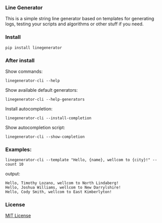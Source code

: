 ### Line Generator

This is a simple string line generator based on templates for generating logs, testing your scripts and algorithms or
other stuff if you need.

### Install

```pip install linegenerator```

### After install

Show commands:

```linegenerator-cli --help```

Show available default generators:

```linegenerator-cli --help-generators```

Install autocompletion:

```linegenerator-cli --install-completion```

Show autocompletion script:

```linegenerator-cli --show-completion```

### Examples:

```linegenerator-cli --template "Hello, {name}, wellcom to {city}!" --count 10```

output:

```
Hello, Timothy Lozano, wellcom to North Lindaberg!
Hello, Joshua Williams, wellcom to New Darrylshire!
Hello, Cody Smith, wellcom to East Kimberlyton!
```

### License

[MIT License](LICENSE)
